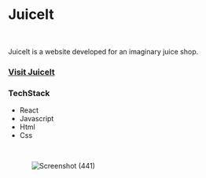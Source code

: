 <h1>JuiceIt</h1>
<br/>
<p>JuiceIt is a website developed for an imaginary juice shop.</p>
<h3><a href="https://bagfaceasadkhan.github.io/JuiceIt/">Visit JuiceIt</a></h3>
<h3>TechStack</h3>
<ul>
<li>React</li>
<li>Javascript</li>
<li>Html</li>
<li>Css</li>
<ul/>
<br/>

![Screenshot (441)](https://user-images.githubusercontent.com/63549062/185874482-e11a3387-7364-4477-97e1-300677d945b1.png)

